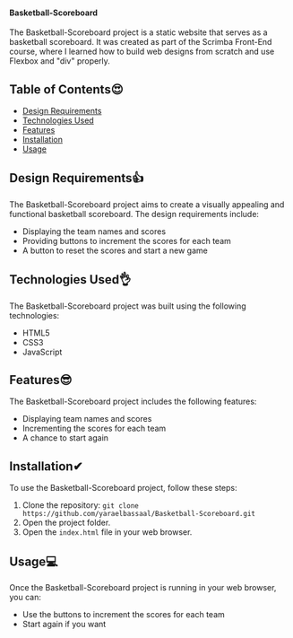 #### Basketball-Scoreboard

The Basketball-Scoreboard project is a static website that serves as a basketball scoreboard. It was created as part of the Scrimba Front-End course, where I learned how to build web designs from scratch and use Flexbox and "div" properly.

## Table of Contents😍
- [Design Requirements](#design-requirements)
- [Technologies Used](#technologies-used)
- [Features](#features)
- [Installation](#installation)
- [Usage](#usage)


## Design Requirements👍
The Basketball-Scoreboard project aims to create a visually appealing and functional basketball scoreboard. The design requirements include:
- Displaying the team names and scores
- Providing buttons to increment the scores for each team
- A button to reset the scores and start a new game

## Technologies Used👌
The Basketball-Scoreboard project was built using the following technologies:
- HTML5
- CSS3
- JavaScript

## Features😎
The Basketball-Scoreboard project includes the following features:
- Displaying team names and scores
- Incrementing the scores for each team
- A chance to start again

## Installation✔
To use the Basketball-Scoreboard project, follow these steps:
1. Clone the repository: `git clone https://github.com/yaraelbassaal/Basketball-Scoreboard.git`
2. Open the project folder.
3. Open the `index.html` file in your web browser.

## Usage💻
Once the Basketball-Scoreboard project is running in your web browser, you can:
- Use the buttons to increment the scores for each team
- Start again if you want


